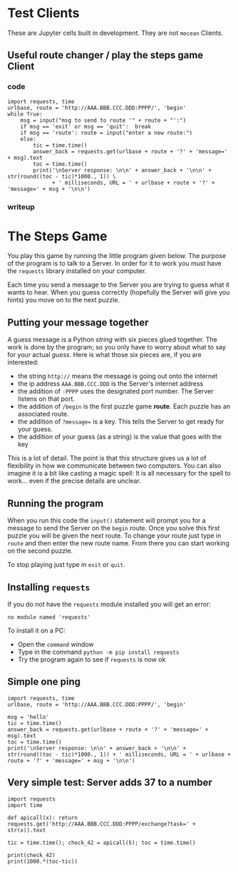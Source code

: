 # Test Clients


These are Jupyter cells built in development. They are not `mocean` Clients. 


## Useful route changer / play the **steps** game Client

### code


```
import requests, time
urlbase, route = 'http://AAA.BBB.CCC.DDD:PPPP/', 'begin'
while True:
    msg = input("msg to send to route '" + route + "':")
    if msg == 'exit' or msg == 'quit':  break
    if msg == 'route': route = input("enter a new route:")
    else: 
        tic = time.time()
        answer_back = requests.get(urlbase + route + '?' + 'message=' + msg).text
        toc = time.time()
        print('\nServer response: \n\n' + answer_back + '\n\n' + str(round((toc - tic)*1000., 1)) \
              + ' milliseconds, URL = ' + urlbase + route + '?' + 'message=' + msg + '\n\n') 
```


### writeup


# The Steps Game

You play this game by running the little program given below. 
The purpose of the program is to talk to a Server. 
In order for it to work you must have the `requests` library installed on your computer. 


Each time you send a message to the Server you are trying to guess what it wants to hear.
When you guess correctly (hopefully the Server will give you hints) you move on to the next puzzle.


## Putting your message together

A guess message is a Python *string* with six pieces glued together. 
The work is done by the program; so you only have to worry about what to say for your actual *guess*.
Here is what those six pieces are, if you are interested:


- the string `http://` means the message is going out onto the internet
- the ip address `AAA.BBB.CCC.DDD` is the Server's internet address
- the addition of `:PPPP` uses the designated port number. The Server listens on that port.
- the addition of `/begin` is the first puzzle game **route**. Each puzzle has an associated route.
- the addition of `?message=` is a key. This tells the Server to get ready for your guess.
- the addition of your guess (as a string) is the value that goes with the key

This is a lot of detail. The point is that this structure gives us a lot of flexibility in how we 
communicate between two computers. You can also imagine it is a bit like casting a magic spell: 
It is all necessary for the spell to work... even if the precise details are unclear.


## Running the program

When you run this code the `input()` statement will prompt you for a message to send the Server
on the `begin` route. Once you solve this first puzzle you will be given the next route. To 
change your route just type in `route` and then enter the new route name. From there you can 
start working on the second puzzle. 


To stop playing just type in `exit` or `quit`. 

## Installing `requests`

If you do not have the `requests` module installed you will get an error:


`no module named 'requests'`


To install it on a PC:

- Open the `command` window 
- Type in the command `python -m pip install requests`
- Try the program again to see if `requests` is now ok



## Simple one ping


```
import requests, time
urlbase, route = 'http://AAA.BBB.CCC.DDD:PPPP/', 'begin'

msg = 'hello' 
tic = time.time()
answer_back = requests.get(urlbase + route + '?' + 'message=' + msg).text
toc = time.time()
print('\nServer response: \n\n' + answer_back + '\n\n' + str(round((toc - tic)*1000., 1)) + ' milliseconds, URL = ' + urlbase + route + '?' + 'message=' + msg + '\n\n') 
```


## Very simple test: Server adds 37 to a number


```
import requests
import time

def apicall(x): return requests.get('http://AAA.BBB.CCC.DDD:PPPP/exchange?task=' + str(x)).text

tic = time.time(); check_42 = apicall(5); toc = time.time()

print(check_42)
print(1000.*(toc-tic))
```
